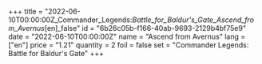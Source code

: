 +++
title = "2022-06-10T00:00:00Z_Commander_Legends:_Battle_for_Baldur's_Gate_Ascend_from_Avernus_[en]_false"
id = "6b26c05b-f166-40ab-9693-2129b4bf75e9"
date = "2022-06-10T00:00:00Z"
name = "Ascend from Avernus"
lang = ["en"]
price = "1.21"
quantity = 2
foil = false
set = "Commander Legends: Battle for Baldur's Gate"
+++
